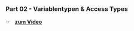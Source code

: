 ### Part 02 - Variablentypen & Access Types	

☞ &nbsp; [**zum Video**](https://youtu.be/aAmd6XNTV4E)
